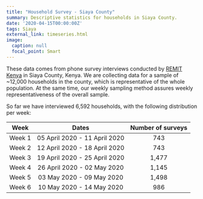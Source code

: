 ```yaml
---
title: "Household Survey - Siaya County"
summary: Descriptive statistics for households in Siaya County.
date: '2020-04-15T00:00:00Z'
tags: Siaya
external_link: timeseries.html
image:
  caption: null
  focal_point: Smart
---
```


These data comes from phone survey interviews conducted by [REMIT Kenya](http://remitkenya.co.ke/) in Siaya County, Kenya. We are collecting data for a sample of ~12,000 households in the county, which is representative of the whole population. At the same time, our weekly sampling method assures weekly representativeness of the overall sample.

So far we have interviewed 6,592 households, with the following distribution per week:

| Week	| Dates	| Number of surveys |
|------|:-----:|:---------:|
| Week 1 |	05 April 2020 - 11 April 2020	| 743
| Week 2 |	12 April 2020 - 18 April 2020	| 743
| Week 3 |	19 April 2020 - 25 April 2020	| 1,477
| Week 4 |	26 April 2020 - 02 May 2020	| 1,145
| Week 5 |	03 May 2020 - 09 May 2020	| 1,498
| Week 6 |	10 May 2020 - 14 May 2020	| 986